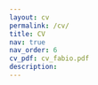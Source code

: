 ```yaml
---
layout: cv
permalink: /cv/
title: CV
nav: true
nav_order: 6
cv_pdf: cv_fabio.pdf
description:
---
```

